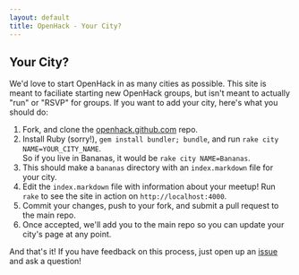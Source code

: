 ```yaml
---
layout: default
title: OpenHack - Your City?
---
```


## Your City?

We'd love to start OpenHack in as many cities as possible. This site is meant to faciliate starting new OpenHack groups, but isn't meant to actually "run" or "RSVP" for groups. If you want to add your city, here's what you should do:

1. Fork, and clone the [openhack.github.com](https://github.com/openhack/openhack.github.com) repo.
2. Install Ruby (sorry!), `gem install bundler; bundle`, and run `rake city NAME=YOUR_CITY_NAME`.<br />So if you live in Bananas, it would be `rake city NAME=Bananas`.
3. This should make a `bananas` directory with an `index.markdown` file for your city.
4. Edit the `index.markdown` file with information about your meetup! Run `rake` to see the site in action on `http://localhost:4000`.
5. Commit your changes, push to your fork, and submit a pull request to the main repo.
6. Once accepted, we'll add you to the main repo so you can update your city's page at any point.

And that's it! If you have feedback on this process, just open up an [issue](https://github.com/openhack/openhack.github.com/issues) and ask a question!
